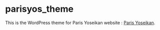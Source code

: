 # parisyos_theme

This is the WordPress theme for Paris Yoseikan website : [Paris Yoseikan](https://paris-yoseikan.fr).